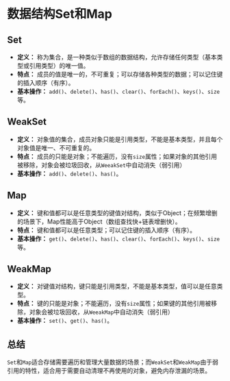 # 数据结构Set和Map

## Set

- **定义：** 称为集合，是一种类似于数组的数据结构，允许存储任何类型（基本类型或引用类型）的唯一值。
- **特点：** 成员的值是唯一的，不可重复；可以存储各种类型的数据；可以记住键的插入顺序（有序）。
- **基本操作：** `add()`、`delete()`、`has()`、`clear()`、`forEach()`、`keys()`、`size`等。

## WeakSet

- **定义：** 对象值的集合，成员对象只能是引用类型，不能是基本类型，并且每个对象值是唯一、不可重复的。
- **特点：** 成员的只能是对象；不能遍历，没有`size`属性；如果对象的其他引用被移除，对象会被垃圾回收，从`WeeakSet`中自动消失（弱引用）
- **基本操作：** `add()`、`delete()`、`has()`。

## Map

- **定义：** 键和值都可以是任意类型的键值对结构，类似于Object；在频繁增删的场景下，Map性能高于Object（数组查找快+链表增删快）。
- **特点：** 键和值都可以是任意类型；可以记住键的插入顺序（有序）。
- **基本操作：** `get()`、`delete()`、`has()`、`clear()`、`forEach()`、`keys()`、`size`等。

## WeakMap

- **定义：** 对键值对结构，键只能是引用类型，不能是基本类型，值可以是任意类型。
- **特点：** 键的只能是对象；不能遍历，没有`size`属性；如果键的其他引用被移除，对象会被垃圾回收，从`WeeakMap`中自动消失（弱引用）
- **基本操作：** `set()`、`get()`、`has()`。

## 总结

`Set`和`Map`适合存储需要遍历和管理大量数据的场景；而`WeakSet`和`WeakMap`由于弱引用的特性，适合用于需要自动清理不再使用的对象，避免内存泄漏的场景。